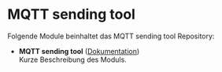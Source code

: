 # MQTT sending tool

Folgende Module beinhaltet das MQTT sending tool Repository:

- __MQTT sending tool__ ([Dokumentation](MQTT%20sending%20tool))  
	Kurze Beschreibung des Moduls.
